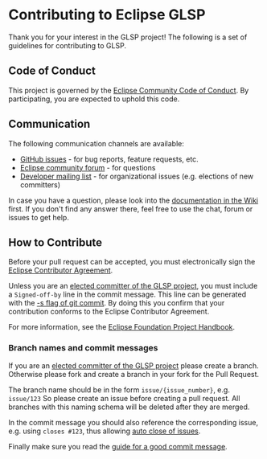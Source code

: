 # Contributing to Eclipse GLSP

Thank you for your interest in the GLSP project! The following is a set of guidelines for contributing to GLSP.

## Code of Conduct

This project is governed by the [Eclipse Community Code of Conduct](https://github.com/eclipse/.github/blob/master/CODE_OF_CONDUCT.md). By participating, you are expected to uphold this code.

## Communication

The following communication channels are available:

 * [GitHub issues](https://github.com/eclipse-glsp/glsp/issues) - for bug reports, feature requests, etc.
 * [Eclipse community forum](https://www.eclipse.org/forums/index.php/f/443/) - for questions
 * [Developer mailing list](https://accounts.eclipse.org/mailing-list/glsp-dev) - for organizational issues (e.g. elections of new committers)

In case you have a question, please look into the [documentation in the Wiki](https://github.com/eclipse-glsp/glsp/wiki) first. If you don't find any answer there, feel free to use the chat, forum or issues to get help.

## How to Contribute

Before your pull request can be accepted, you must electronically sign the [Eclipse Contributor Agreement](https://www.eclipse.org/legal/ECA.php).

Unless you are an [elected committer of the GLSP project](https://projects.eclipse.org/projects/ecd.glsp/who), you must include a `Signed-off-by` line in the commit message. This line can be generated with the [-s flag of git commit](https://git-scm.com/docs/git-commit#Documentation/git-commit.txt--s). By doing this you confirm that your contribution conforms to the Eclipse Contributor Agreement.

For more information, see the [Eclipse Foundation Project Handbook](https://www.eclipse.org/projects/handbook/#resources-commit).

### Branch names and commit messages
If you are an [elected committer of the GLSP project](https://projects.eclipse.org/projects/ecd.glsp/who) please create a branch. Otherwise please fork and create a branch in your fork for the Pull Request.

The branch name should be in the form `issue/{issue_number}`, e.g. `issue/123` So please create an issue before creating a pull request.
All branches with this naming schema will be deleted after they are merged.

In the commit message you should also reference the corresponding issue, e.g. using `closes #123`, thus allowing [auto close of issues](https://help.github.com/en/github/managing-your-work-on-github/closing-issues-using-keywords).

Finally make sure you read the [guide for a good commit message](https://chris.beams.io/posts/git-commit/).